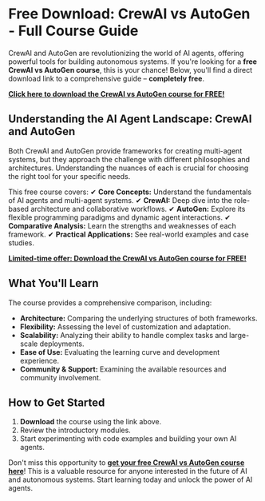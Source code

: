# Free Download: CrewAI vs AutoGen - Full Course Guide

CrewAI and AutoGen are revolutionizing the world of AI agents, offering powerful tools for building autonomous systems. If you're looking for a **free CrewAI vs AutoGen course**, this is your chance! Below, you'll find a direct download link to a comprehensive guide – **completely free**.

[**Click here to download the CrewAI vs AutoGen course for FREE!**](https://udemywork.com/crewai-vs-autogen)

## Understanding the AI Agent Landscape: CrewAI and AutoGen

Both CrewAI and AutoGen provide frameworks for creating multi-agent systems, but they approach the challenge with different philosophies and architectures. Understanding the nuances of each is crucial for choosing the right tool for your specific needs.

This free course covers:
✔ **Core Concepts:** Understand the fundamentals of AI agents and multi-agent systems.
✔ **CrewAI:** Deep dive into the role-based architecture and collaborative workflows.
✔ **AutoGen:** Explore its flexible programming paradigms and dynamic agent interactions.
✔ **Comparative Analysis:** Learn the strengths and weaknesses of each framework.
✔ **Practical Applications:** See real-world examples and case studies.

[**Limited-time offer: Download the CrewAI vs AutoGen course for FREE!**](https://udemywork.com/crewai-vs-autogen)

## What You'll Learn

The course provides a comprehensive comparison, including:

*   **Architecture:** Comparing the underlying structures of both frameworks.
*   **Flexibility:** Assessing the level of customization and adaptation.
*   **Scalability:** Analyzing their ability to handle complex tasks and large-scale deployments.
*   **Ease of Use:** Evaluating the learning curve and development experience.
*   **Community & Support:** Examining the available resources and community involvement.

## How to Get Started

1.  **Download** the course using the link above.
2.  Review the introductory modules.
3.  Start experimenting with code examples and building your own AI agents.

Don't miss this opportunity to **[get your free CrewAI vs AutoGen course here](https://udemywork.com/crewai-vs-autogen)**! This is a valuable resource for anyone interested in the future of AI and autonomous systems. Start learning today and unlock the power of AI agents.
